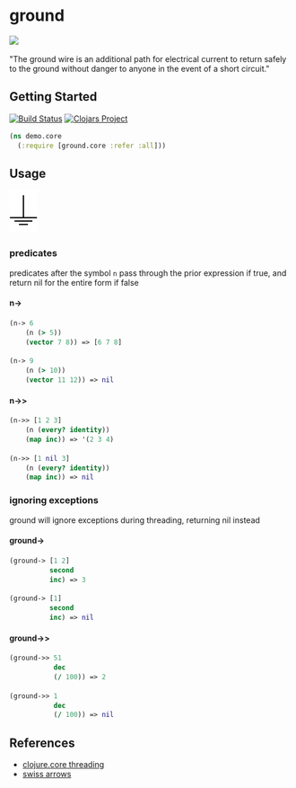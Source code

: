 # ground

![](https://clojars.org/ground/latest-version.svg)

"The ground wire is an additional path for electrical current to return safely to the ground without danger to anyone in the event of a short circuit."

## Getting Started 

[![Build Status](https://travis-ci.org/rcullito/ground.svg?branch=master)](https://travis-ci.org/rcullito/ground)
[![Clojars Project](https://img.shields.io/clojars/v/ground.svg)](https://clojars.org/ground)

```clojure
(ns demo.core
  (:require [ground.core :refer :all]))
```

## Usage

<img src="ground.png" alt="ground" width="50px" />

###  predicates

predicates after the symbol `n` pass through
the prior expression if true, and return nil for the entire form if false

#### n->

```clojure
(n-> 6
    (n (> 5))
    (vector 7 8)) => [6 7 8]

(n-> 9
    (n (> 10))
    (vector 11 12)) => nil
```

#### n->>

```clojure
(n->> [1 2 3]
	(n (every? identity))
	(map inc)) => '(2 3 4)

(n->> [1 nil 3]
	(n (every? identity))
	(map inc)) => nil
```

### ignoring exceptions

ground will ignore exceptions during threading, returning nil instead

#### ground->

```clojure
(ground-> [1 2]
          second
          inc) => 3

(ground-> [1]
          second
          inc) => nil
```

#### ground->>

```clojure
(ground->> 51
           dec
           (/ 100)) => 2

(ground->> 1
           dec
           (/ 100)) => nil
```	

## References

* [clojure.core threading](https://clojure.org/guides/threading_macros)
* [swiss arrows](https://github.com/rplevy/swiss-arrows)
